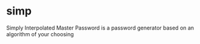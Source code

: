# simp
 Simply Interpolated Master Password is a password generator based on an algorithm of your choosing
